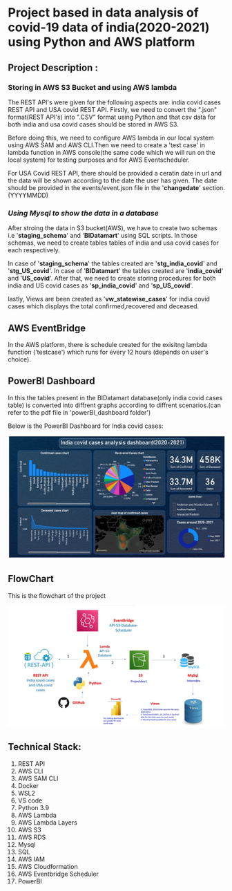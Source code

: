# **Project based in data analysis of covid-19 data of india(2020-2021) using Python and AWS platform**

## **Project Description :**
### **Storing in AWS S3 Bucket and using AWS lambda**
The REST API's were given for the following aspects are: india covid cases REST API and USA covid REST API. Firstly, we need to convert the ".json" format(REST API's) into ".CSV" format using Python and that csv data for both india and usa covid cases should be stored in AWS S3.

Before doing this, we need to configure AWS lambda in our local system using AWS SAM and AWS CLI.Then we need to create a 'test case' in lambda function in AWS console(the same code which we will run on the local system) for testing purposes and for AWS Eventscheduler.

For USA Covid REST API, there should be provided a ceratin date in url and the data will be shown according to the date the user has given. The date should be provided in the events/event.json file in the '**changedate**' section.(YYYYMMDD)


### *Using Mysql to show the data in a database*
After stroing the data in S3 bucket(AWS), we have to create two schemas i.e '**staging_schema**' and '**BIDatamart**' using SQL scripts. In those schemas, we need to create tables tables of india and usa covid cases for each respectively.

In case of '**staging_schema**' the tables created are '**stg_india_covid**' and '**stg_US_covid**'.
In case of '**BIDatamart**' the tables created are '**india_covid**' and '**US_covid**'. After that, we need to create storing procedures for both india and US covid cases as '**sp_india_covid**' and '**sp_US_covid**'.

lastly, Views are been created as '**vw_statewise_cases**' for india covid cases which displays the total confirmed,recovered and deceased.

## **AWS EventBridge**
In the AWS platform, there is schedule created for the exisitng lambda function ('testcase') which runs for every 12 hours (depends on user's choice).

## **PowerBI Dashboard**
In this the tables present in the BIDatamart database(only india covid cases table) is converted into diffrent graphs according to diffrent scenarios.(can refer to the pdf file in 'powerBI_dashboard folder')

Below is the PowerBI Dashboard for India covid cases:

![Dashboard_pic](powerBI_dashboard/Dashboard_pic.png)

## **FlowChart**

This is the flowchart of the project

![flowchart](flowchart/Flow_Chart.jpg)

## **Technical Stack:**
1. REST API
2. AWS CLI
3. AWS SAM CLI
4. Docker
5. WSL2
6. VS code
7. Python 3.9
8. AWS Lambda
9. AWS Lambda Layers
10. AWS S3
11. AWS RDS
12. Mysql
13. SQL
14. AWS IAM
15. AWS Cloudformation
16. AWS Eventbridge Scheduler
17. PowerBI



